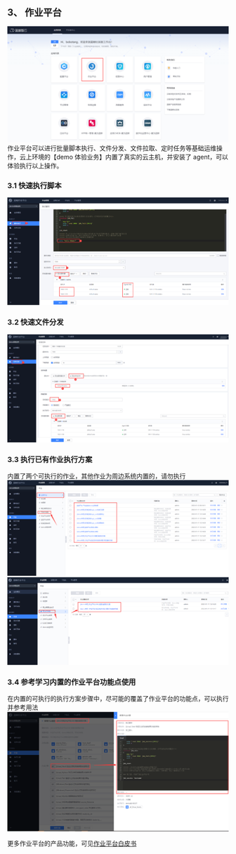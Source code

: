 ## 3、 作业平台

![](./assets/2022-02-18-17-47-43.png)
作业平台可以进行批量脚本执行、文件分发、文件拉取、定时任务等基础运维操作，云上环境的【demo 体验业务】内置了真实的云主机，并安装了 agent，可以体验执行以上操作。
### 3.1 快速执行脚本
![](./assets/2022-02-18-17-47-50.png)
### 3.2 快速文件分发
![](./assets/2022-02-18-17-48-01.png)

### 3.3 执行已有作业执行方案
内置了两个可执行的作业，其他作业为周边系统内置的，请勿执行
![](./assets/2022-02-18-17-48-09.png)
![](./assets/2022-02-18-17-48-14.png)
### 3.4 参考学习内置的作业平台功能点使用
在内置的可执行的执行方案步骤中，尽可能的覆盖了作业平台的功能点，可以执行并参考用法
![](./assets/2022-02-18-17-48-24.png)

更多作业平台的产品功能，可见[作业平台白皮书](https://bk.tencent.com/docs/document/6.0/125/5748)
